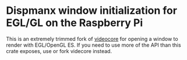 # Dispmanx window initialization for EGL/GL on the Raspberry Pi

This is an extremely trimmed fork of [videocore](https://crates.io/crates/videocore)
for opening a window to render with EGL/OpenGL ES.
If you need to use more of the API than this crate exposes, use or fork videcore instead.
